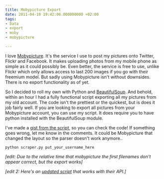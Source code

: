 ```yaml
---
title: Mobypicture Export
date: 2011-04-10 19:42:06.000000000 +02:00
tags:
- Data
- export
- moby
- mobypicture

---
```

I love [Mobypicture](http://www.mobypicture.com/). It's the service I use to post my pictures onto Twitter, Flickr and Facebook. It makes uploading photos from my mobile phone as simple as it could possibly be. Even better, the service is free to use, unlike Flickr which only allows access to last 200 images if you go with their freemium model. But sadly using Mobypicture isn't without downsides. There is no export functionality as of yet.

So I decided to roll my own with Python and [BeautifulSoup](http://www.crummy.com/software/BeautifulSoup/). And behold, within an hour I had a fully functional script exporting all my pictures from my old account. The code isn't the prettiest or the quickest, but is does it job fairly well. If you are looking to export all pictures from your Mobypicture account, you can use my script. It does require you to have python installed with the BeautifulSoup module.

I've made a [gist from the script](https://gist.github.com/912685), so you can check the code! If something goes wrong, let me know in the comments. It could be Mobypicture that changed the layout so the parser doesn't work anymore..

`python scraper.py put_your_username_here`

_[edit: Due to the relative time that mobypicture the first filenames don't appear correct, but the export works]_

_[edit 2: Here's an [updated script](https://gist.github.com/jplattel/8181849) that works with their API.]_